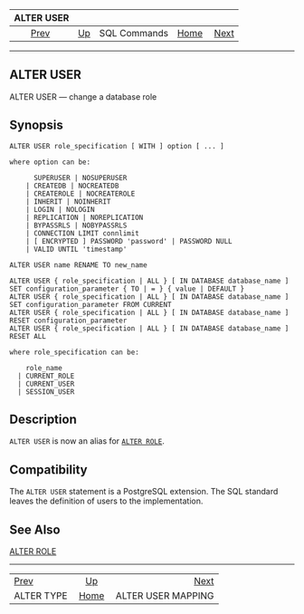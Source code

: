 <!--?xml version="1.0" encoding="UTF-8" standalone="no"?-->

|                ALTER USER                |                                        |              |                                                       |                                                         |
| :--------------------------------------: | :------------------------------------- | :----------: | ----------------------------------------------------: | ------------------------------------------------------: |
| [Prev](sql-altertype.html "ALTER TYPE")  | [Up](sql-commands.html "SQL Commands") | SQL Commands | [Home](index.html "PostgreSQL 17devel Documentation") |  [Next](sql-alterusermapping.html "ALTER USER MAPPING") |

***

## ALTER USER

ALTER USER — change a database role

## Synopsis

    ALTER USER role_specification [ WITH ] option [ ... ]

    where option can be:

          SUPERUSER | NOSUPERUSER
        | CREATEDB | NOCREATEDB
        | CREATEROLE | NOCREATEROLE
        | INHERIT | NOINHERIT
        | LOGIN | NOLOGIN
        | REPLICATION | NOREPLICATION
        | BYPASSRLS | NOBYPASSRLS
        | CONNECTION LIMIT connlimit
        | [ ENCRYPTED ] PASSWORD 'password' | PASSWORD NULL
        | VALID UNTIL 'timestamp'

    ALTER USER name RENAME TO new_name

    ALTER USER { role_specification | ALL } [ IN DATABASE database_name ] SET configuration_parameter { TO | = } { value | DEFAULT }
    ALTER USER { role_specification | ALL } [ IN DATABASE database_name ] SET configuration_parameter FROM CURRENT
    ALTER USER { role_specification | ALL } [ IN DATABASE database_name ] RESET configuration_parameter
    ALTER USER { role_specification | ALL } [ IN DATABASE database_name ] RESET ALL

    where role_specification can be:

        role_name
      | CURRENT_ROLE
      | CURRENT_USER
      | SESSION_USER

## Description

`ALTER USER` is now an alias for [`ALTER ROLE`](sql-alterrole.html "ALTER ROLE").

## Compatibility

The `ALTER USER` statement is a PostgreSQL extension. The SQL standard leaves the definition of users to the implementation.

## See Also

[ALTER ROLE](sql-alterrole.html "ALTER ROLE")

***

|                                          |                                                       |                                                         |
| :--------------------------------------- | :---------------------------------------------------: | ------------------------------------------------------: |
| [Prev](sql-altertype.html "ALTER TYPE")  |         [Up](sql-commands.html "SQL Commands")        |  [Next](sql-alterusermapping.html "ALTER USER MAPPING") |
| ALTER TYPE                               | [Home](index.html "PostgreSQL 17devel Documentation") |                                      ALTER USER MAPPING |
